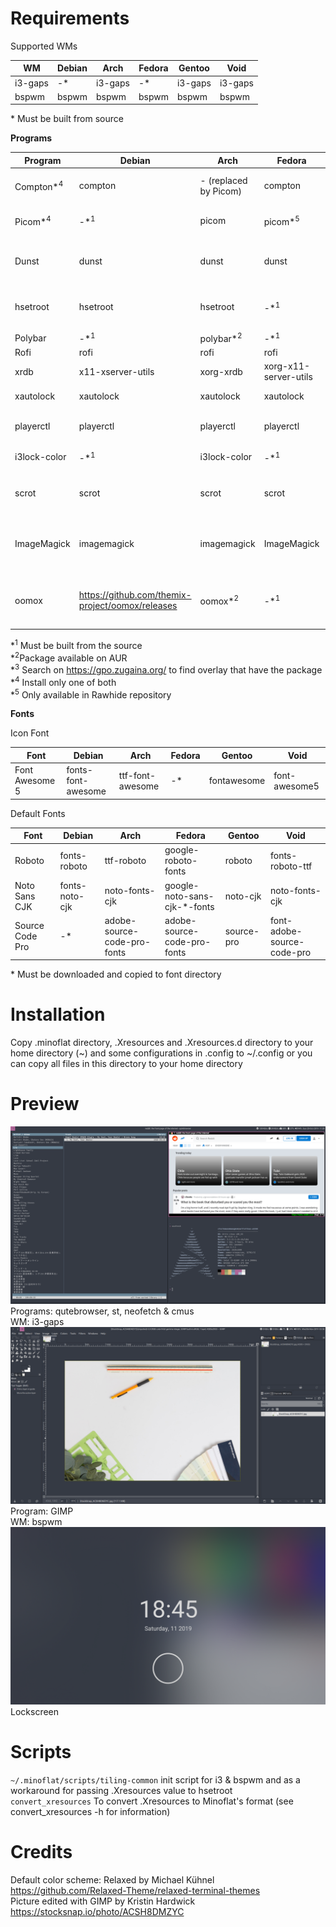 # Requirements
Supported WMs

|WM|Debian|Arch|Fedora|Gentoo|Void|
|-|-|-|-|-|-|
|i3-gaps|-*|i3-gaps|-*|i3-gaps|i3-gaps|
|bspwm|bspwm|bspwm|bspwm|bspwm|bspwm|

\* Must be built from source

**Programs**

|Program|Debian|Arch|Fedora|Gentoo|Void|Explanation|
|-|-|-|-|-|-|-|
|Compton*<sup>4</sup>|compton|- (replaced by Picom)|compton|compton|- (replaced by Picom)|Compositor for shadow & fading|
|Picom*<sup>4</sup>|-*<sup>1</sup>|picom|picom*<sup>5</sup>|picom|picom|Compositor for shadow & fading|
|Dunst|dunst|dunst|dunst|dunst|dunst|Notification daemon (for displaying notifications)
|hsetroot|hsetroot|hsetroot|-*<sup>1</sup>|hsetroot|polybar|Set workspace background color|
|Polybar|-*<sup>1</sup>|polybar*<sup>2</sup>|-*<sup>1</sup>|polybar|polybar|Bar|
|Rofi|rofi|rofi|rofi|rofi|rofi|Launcher|
|xrdb|x11-xserver-utils|xorg-xrdb|xorg-x11-server-utils|xrdb|xrdb|For loading .Xresources|
|xautolock|xautolock|xautolock|xautolock|xautolock|xautolock|For auto locking|
|playerctl|playerctl|playerctl|playerctl|playerctl|playerctl|MPRIS (music) support|
|i3lock-color|-*<sup>1</sup>|i3lock-color|-*<sup>1</sup>|i3lock-color*<sup>3</sup>|i3lock-color|Lockscreen|
|scrot|scrot|scrot|scrot|scrot|scrot|For taking screenshot for the lockscreen|
|ImageMagick|imagemagick|imagemagick|ImageMagick|imagemagick|ImageMagick|For blurring the screenshot for the lockscreen|
|oomox|https://github.com/themix-project/oomox/releases|oomox*<sup>2</sup>|-*<sup>1</sup>|-*<sup>1</sup>|-*<sup>1</sup>|Generate a GTK theme to match the color scheme|

\*<sup>1</sup> Must be built from the source\
\*<sup>2</sup>Package available on AUR\
\*<sup>3</sup> Search on https://gpo.zugaina.org/ to find overlay that have the package\
\*<sup>4</sup> Install only one of both\
\*<sup>5</sup> Only available in Rawhide repository

**Fonts**

Icon Font

|Font|Debian|Arch|Fedora|Gentoo|Void|
|-|-|-|-|-|-|
|Font Awesome 5|fonts-font-awesome|ttf-font-awesome|-*|fontawesome|font-awesome5|

Default Fonts

|Font|Debian|Arch|Fedora|Gentoo|Void|
|-|-|-|-|-|-|
|Roboto|fonts-roboto|ttf-roboto|google-roboto-fonts|roboto|fonts-roboto-ttf|
|Noto Sans CJK|fonts-noto-cjk|noto-fonts-cjk|google-noto-sans-cjk-*-fonts|noto-cjk|noto-fonts-cjk|
|Source Code Pro|-*|adobe-source-code-pro-fonts|adobe-source-code-pro-fonts|source-pro|font-adobe-source-code-pro|

\* Must be downloaded and copied to font directory

# Installation
Copy .minoflat directory, .Xresources and .Xresources.d directory to your home directory (~) and some configurations in .config to ~/.config or you can copy all files in this directory to your home directory

# Preview
<img src="screenshots/2019-10-20-11.png">\
Programs: qutebrowser, st, neofetch & cmus\
WM: i3-gaps
<img src="screenshots/2019-11-06-03.png">
Program: GIMP\
WM: bspwm
<img src="screenshots/lock.png">
Lockscreen


# Scripts

```~/.minoflat/scripts/tiling-common``` init script for i3 & bspwm and as a workaround for passing .Xresources value to hsetroot\
```convert_xresources``` To convert .Xresources to Minoflat's format (see convert_xresources -h for information)

# Credits
Default color scheme: Relaxed by Michael Kühnel https://github.com/Relaxed-Theme/relaxed-terminal-themes \
Picture edited with GIMP by Kristin Hardwick https://stocksnap.io/photo/ACSH8DMZYC
